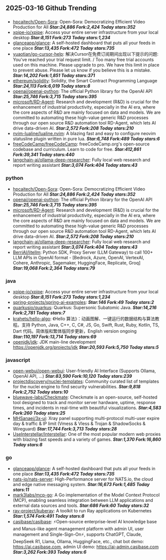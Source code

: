 ## 2025-03-16 Github Trending

### 
* [hpcaitech/Open-Sora](https://github.com/hpcaitech/Open-Sora): Open-Sora: Democratizing Efficient Video Production for All ***Star:24,886 Fork:2,424 Today stars:352***
* [xpipe-io/xpipe](https://github.com/xpipe-io/xpipe): Access your entire server infrastructure from your local desktop ***Star:8,151 Fork:273 Today stars:1,234***
* [glanceapp/glance](https://github.com/glanceapp/glance): A self-hosted dashboard that puts all your feeds in one place ***Star:13,435 Fork:472 Today stars:735***
* [yuaotian/go-cursor-help](https://github.com/yuaotian/go-cursor-help): 解决Cursor在免费订阅期间出现以下提示的问题: You've reached your trial request limit. / Too many free trial accounts used on this machine. Please upgrade to pro. We have this limit in place to prevent abuse. Please let us know if you believe this is a mistake. ***Star:14,202 Fork:1,851 Today stars:371***
* [ethereum/solidity](https://github.com/ethereum/solidity): Solidity, the Smart Contract Programming Language ***Star:24,113 Fork:6,019 Today stars:8***
* [openai/openai-python](https://github.com/openai/openai-python): The official Python library for the OpenAI API ***Star:25,746 Fork:3,715 Today stars:395***
* [microsoft/RD-Agent](https://github.com/microsoft/RD-Agent): Research and development (R&D) is crucial for the enhancement of industrial productivity, especially in the AI era, where the core aspects of R&D are mainly focused on data and models. We are committed to automating these high-value generic R&D processes through our open source R&D automation tool RD-Agent, which lets AI drive data-driven AI. ***Star:2,572 Fork:208 Today stars:210***
* [nvim-lualine/lualine.nvim](https://github.com/nvim-lualine/lualine.nvim): A blazing fast and easy to configure neovim statusline plugin written in pure lua. ***Star:6,748 Fork:489 Today stars:6***
* [freeCodeCamp/freeCodeCamp](https://github.com/freeCodeCamp/freeCodeCamp): freeCodeCamp.org's open-source codebase and curriculum. Learn to code for free. ***Star:412,861 Fork:39,341 Today stars:440***
* [langchain-ai/ollama-deep-researcher](https://github.com/langchain-ai/ollama-deep-researcher): Fully local web research and report writing assistant ***Star:3,074 Fork:404 Today stars:43***

### python
* [hpcaitech/Open-Sora](https://github.com/hpcaitech/Open-Sora): Open-Sora: Democratizing Efficient Video Production for All ***Star:24,886 Fork:2,424 Today stars:352***
* [openai/openai-python](https://github.com/openai/openai-python): The official Python library for the OpenAI API ***Star:25,746 Fork:3,715 Today stars:395***
* [microsoft/RD-Agent](https://github.com/microsoft/RD-Agent): Research and development (R&D) is crucial for the enhancement of industrial productivity, especially in the AI era, where the core aspects of R&D are mainly focused on data and models. We are committed to automating these high-value generic R&D processes through our open source R&D automation tool RD-Agent, which lets AI drive data-driven AI. ***Star:2,572 Fork:208 Today stars:210***
* [langchain-ai/ollama-deep-researcher](https://github.com/langchain-ai/ollama-deep-researcher): Fully local web research and report writing assistant ***Star:3,074 Fork:404 Today stars:43***
* [BerriAI/litellm](https://github.com/BerriAI/litellm): Python SDK, Proxy Server (LLM Gateway) to call 100+ LLM APIs in OpenAI format - [Bedrock, Azure, OpenAI, VertexAI, Cohere, Anthropic, Sagemaker, HuggingFace, Replicate, Groq] ***Star:19,068 Fork:2,364 Today stars:79***

### java
* [xpipe-io/xpipe](https://github.com/xpipe-io/xpipe): Access your entire server infrastructure from your local desktop ***Star:8,151 Fork:273 Today stars:1,234***
* [spring-projects/spring-ai-examples](https://github.com/spring-projects/spring-ai-examples):  ***Star:146 Fork:49 Today stars:2***
* [quarkusio/quarkus](https://github.com/quarkusio/quarkus): Quarkus: Supersonic Subatomic Java. ***Star:14,216 Fork:2,781 Today stars:7***
* [krahets/hello-algo](https://github.com/krahets/hello-algo): 《Hello 算法》：动画图解、一键运行的数据结构与算法教程。支持 Python, Java, C++, C, C#, JS, Go, Swift, Rust, Ruby, Kotlin, TS, Dart 代码。简体版和繁体版同步更新，English version ongoing ***Star:110,197 Fork:13,714 Today stars:69***
* [openjdk/jdk](https://github.com/openjdk/jdk): JDK main-line development https://openjdk.org/projects/jdk ***Star:20,593 Fork:5,750 Today stars:5***

### javascript
* [open-webui/open-webui](https://github.com/open-webui/open-webui): User-friendly AI Interface (Supports Ollama, OpenAI API, ...) ***Star:83,590 Fork:10,120 Today stars:239***
* [projectdiscovery/nuclei-templates](https://github.com/projectdiscovery/nuclei-templates): Community curated list of templates for the nuclei engine to find security vulnerabilities. ***Star:9,818 Fork:2,752 Today stars:10***
* [bluewave-labs/Checkmate](https://github.com/bluewave-labs/Checkmate): Checkmate is an open-source, self-hosted tool designed to track and monitor server hardware, uptime, response times, and incidents in real-time with beautiful visualizations. ***Star:4,583 Fork:260 Today stars:25***
* [MHSanaei/3x-ui](https://github.com/MHSanaei/3x-ui): Xray panel supporting multi-protocol multi-user expire day & traffic & IP limit (Vmess & Vless & Trojan & ShadowSocks & Wireguard) ***Star:17,744 Fork:3,713 Today stars:28***
* [UseInterstellar/Interstellar](https://github.com/UseInterstellar/Interstellar): One of the most popular modern web proxies with blazing fast speeds and a variety of games. ***Star:1,370 Fork:16,860 Today stars:8***

### go
* [glanceapp/glance](https://github.com/glanceapp/glance): A self-hosted dashboard that puts all your feeds in one place ***Star:13,435 Fork:472 Today stars:735***
* [nats-io/nats-server](https://github.com/nats-io/nats-server): High-Performance server for NATS.io, the cloud and edge native messaging system. ***Star:16,673 Fork:1,485 Today stars:11***
* [mark3labs/mcp-go](https://github.com/mark3labs/mcp-go): A Go implementation of the Model Context Protocol (MCP), enabling seamless integration between LLM applications and external data sources and tools. ***Star:686 Fork:60 Today stars:32***
* [ray-project/kuberay](https://github.com/ray-project/kuberay): A toolkit to run Ray applications on Kubernetes ***Star:1,574 Fork:491 Today stars:8***
* [casibase/casibase](https://github.com/casibase/casibase): ⚡️Open-source enterprise-level AI knowledge base and Manus-like agent management platform with admin UI, user management and Single-Sign-On⚡️, supports ChatGPT, Claude, DeepSeek R1, Llama, Ollama, HuggingFace, etc., chat bot demo: https://ai.casibase.com, admin UI demo: https://ai-admin.casibase.com ***Star:3,262 Fork:393 Today stars:6***
